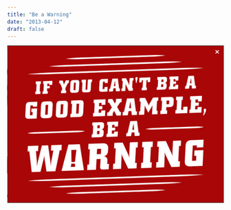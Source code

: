 ```yaml
---
title: "Be a Warning"
date: "2013-04-12"
draft: false
---
```


![If you can't be an example, be a warning](/images/warning.png "If you can't be an example, be a warning.")
